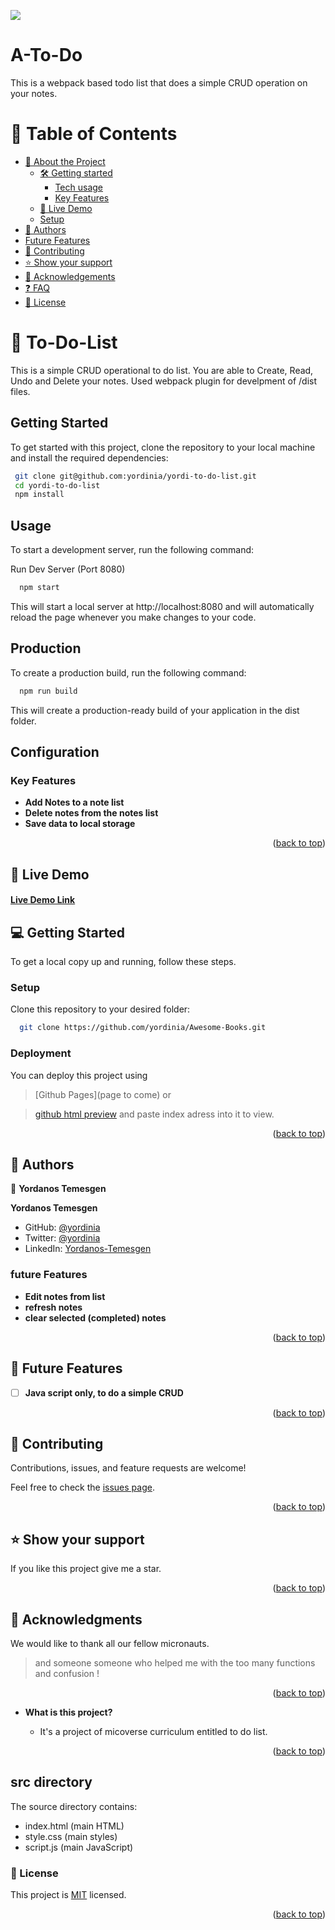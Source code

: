 ![](https://img.shields.io/badge/Microverse-blueviolet)

# A-To-Do
This is a webpack based todo list that does a simple CRUD operation on your notes. 

<!-- TABLE OF CONTENTS -->

# 📗 Table of Contents

- [📖 About the Project](#about-project)
  - [🛠 Getting started](#started)
    - [Tech usage](#usage)
    - [Key Features](#key-features)
  - [🚀 Live Demo](#live-demo)
  - [Setup](#setup)
- [👥 Authors](#authors)
- [Future Features](#future-features)
- [🤝 Contributing](#contributing)
- [⭐️ Show your support](#support)
- [🙏 Acknowledgements](#acknowledgements)
- [❓ FAQ](#faq)
- [📝 License](#license)

<!-- PROJECT DESCRIPTION -->

# 📖 To-Do-List <a name="about-project"></a>

This is a simple CRUD operational to do list. You are able to Create, Read, Undo and Delete your notes. Used webpack plugin for develpment of /dist files.

## Getting Started  <a name="started"></a>

To get started with this project, clone the repository to your local machine and install the required dependencies:

```sh
 git clone git@github.com:yordinia/yordi-to-do-list.git
 cd yordi-to-do-list
 npm install

```

## Usage <a name="usage"></a>

To start a development server, run the following command:

Run Dev Server (Port 8080)

```sh
  npm start
```

This will start a local server at http://localhost:8080 and will automatically reload the page whenever you make changes to your code.

## Production

To create a production build, run the following command:

```sh
  npm run build
```

This will create a production-ready build of your application in the dist folder.

## Configuration


### Key Features <a name="key-features"></a>

- **Add Notes to a note list**
- **Delete notes from the notes list**
- **Save data to local storage**


<p align="right">(<a href="#readme-top">back to top</a>)</p>

<!-- LIVE DEMO -->

## 🚀 Live Demo <a name="live-demo"></a>

#### <a href="">Live Demo Link</a>



<!-- GETTING STARTED -->

## 💻 Getting Started <a name="getting-started"></a>

To get a local copy up and running, follow these steps.



### Setup

Clone this repository to your desired folder:



```sh
  git clone https://github.com/yordinia/Awesome-Books.git
```



### Deployment

You can deploy this project using 
> [Github Pages](page to come) or

> [github html preview](https://htmlpreview.github.io/) and paste index adress into it to view.


<p align="right">(<a href="#readme-top">back to top</a>)</p>

<!-- AUTHORS -->

## 👥 Authors 
<a name="authors"></a>
 
👤 **Yordanos Temesgen**
 
__Yordanos Temesgen__
- GitHub: [@yordinia](https://github.com/yordinia)
- Twitter: [@yordinia](https://twitter.com/yordinia)
- LinkedIn: [Yordanos-Temesgen](https://linkedin.com/in/yordanos-temesgen-251b6a202)

### future Features <a name="future-features"></a>

- **Edit notes from list**
- **refresh notes**
- **clear selected (completed) notes**



<p align="right">(<a href="#readme-top">back to top</a>)</p>

## 🔭 Future Features <a name="future-features"></a>

- [ ] **Java script only, to do a simple CRUD**

<p align="right">(<a href="#readme-top">back to top</a>)</p>

<!-- CONTRIBUTING -->

## 🤝 Contributing <a name="contributing"></a>

Contributions, issues, and feature requests are welcome!

Feel free to check the [issues page](../../issues/).

<p align="right">(<a href="#readme-top">back to top</a>)</p>

<!-- SUPPORT -->

## ⭐️ Show your support <a name="support"></a>

If you like this project give me a star.

<p align="right">(<a href="#readme-top">back to top</a>)</p>

<!-- ACKNOWLEDGEMENTS -->

## 🙏 Acknowledgments <a name="acknowledgements"></a>

 We would like to thank all our fellow micronauts.
 > and someone someone who helped me with the too many functions and confusion !


<p align="right">(<a href="#readme-top">back to top</a>)</p>

- **What is this project?**

  - It's a  project of micoverse curriculum entitled to do list.

<p align="right">(<a href="#readme-top">back to top</a>)</p>

## src directory

The source directory contains:

- index.html (main HTML)
- style.css (main styles)
- script.js (main JavaScript)

<!-- LICENSE -->

### 📝 License <a name="license"></a>

This project is [MIT](./LICENSE) licensed.

<p align="right">(<a href="#readme-top">back to top</a>)</p>


